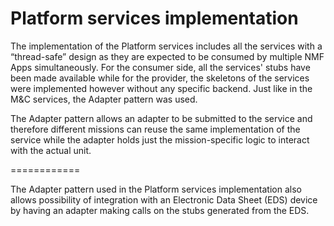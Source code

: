 Platform services implementation
============

The implementation of the Platform services includes all the services with a “thread-safe” design as they are expected to be consumed by multiple NMF Apps simultaneously. For the consumer side, all the services' stubs have been made available while for the provider, the skeletons of the services were implemented however without any specific backend. Just like in the M&C services, the Adapter pattern was used.

The Adapter pattern allows an adapter to be submitted to the service and therefore different missions can reuse the same implementation of the service while the adapter holds just the mission-specific logic to interact with the actual unit.

============

The Adapter pattern used in the Platform services implementation also allows possibility of integration with an Electronic Data Sheet (EDS) device by having an adapter making calls on the stubs generated from the EDS.


